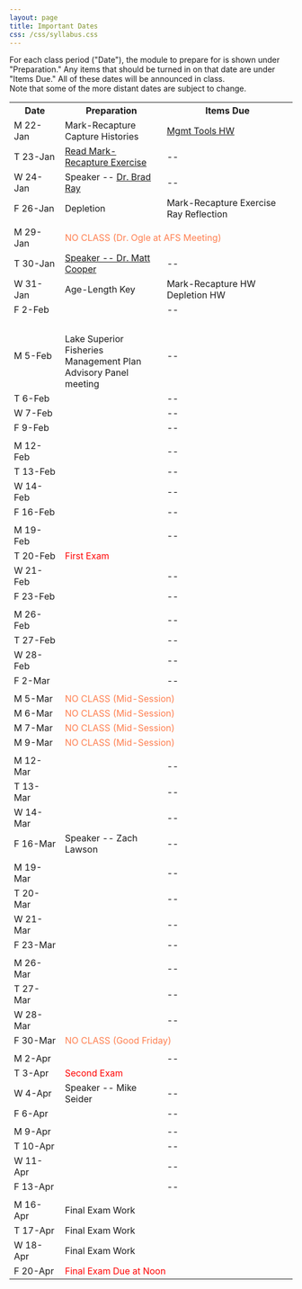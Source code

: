 ```yaml
---
layout: page
title: Important Dates
css: /css/syllabus.css
---
```


<div class="alert alert-info">
For each class period ("Date"), the module to prepare for is shown under "Preparation." Any items that should be turned in on that date are under "Items Due." All of these dates will be announced in class.
</div>

<div class="alert alert-warning">
Note that some of the more distant dates are subject to change.
</div>

<table width="100%">
<tr><th width="18%">Date</th><th width="36%">Preparation</th><th width="46%">Items Due</th></tr>
<!---
<tr><td>W 10-Jan</td>
    <td><a href="Syllabus-Current">Syllabus</a><br><a href="../modules/ClassIntro/CE1.html">Read Class Intro Exercise</a></td>
    <td><a href="../modules/ClassPrep/HW.html">Class Prep HW</a></td></tr>
<tr><td>F 12-Jan</td>
    <td>Management Process</td>
    <td>--</td></tr>
<tr><td></td><td></td><td></td></tr>

<tr><td>M 15-Jan</td>
    <td colspan="2"><span style="color:coral">NO CLASS (Martin Luther King Jr. Day)</span></td></tr>
<tr><td>T 16-Jan</td>
    <td>Management Tools</td>
    <td><a href="../modules/ClassIntro/HW.html">Class Intro HW</a></td></tr>
<tr><td>W 17-Jan</td>
    <td>Foundational Models</td>
    <td><a href="../modules/MgmntProcess/HW.html">Mgmt Process HW</a></td></tr>
<tr><td>F 19-Jan</td>
    <td>CPUE</td>
    <td>--</td></tr>
<tr><td></td><td></td><td></td></tr>
--->

<tr><td>M 22-Jan</td>
    <td>Mark-Recapture Capture Histories</td>
    <td><a href="../modules/MgmntTools/HW.html">Mgmt Tools HW</a></td></tr>
<tr><td>T 23-Jan</td>
    <td><a href="http://derekogle.com/NCNRS349/modules/MarkRecap/CE2a.html">Read Mark-Recapture Exercise</a></td>
    <td>--</td></tr>
<tr><td>W 24-Jan</td>
    <td>Speaker -- <a href="../modules/aaaSpeakers/Lake Superior Fisheries Management Plan Process.pptx">Dr. Brad Ray</a></td>
    <td>--</td></tr>
<tr><td>F 26-Jan</td>
    <td>Depletion</td>
    <td>Mark-Recapture Exercise<br>Ray Reflection</td></tr>
<tr><td></td><td></td><td></td></tr>

<tr><td>M 29-Jan</td>
    <td colspan="2"><span style="color:coral">NO CLASS (Dr. Ogle at AFS Meeting)</span></td></tr>
<tr><td>T 30-Jan</td>
    <td><a href="../modules/aaaSpeakers/RG_Cooper.html">Speaker -- Dr. Matt Cooper</a></td>
    <td>--</td></tr>
<tr><td>W 31-Jan</td>
    <td>Age-Length Key</td>
    <td>Mark-Recapture HW<br>Depletion HW</td></tr>
<tr><td>F 2-Feb</td>
    <td></td>
    <td>--</td></tr>
<tr><td></td><td></td><td></td></tr>

<tr><td>M 5-Feb</td>
    <td><br>Lake Superior Fisheries Management Plan Advisory Panel meeting</td>
    <td>--</td></tr>
<tr><td>T 6-Feb</td>
    <td></td>
    <td>--</td></tr>
<tr><td>W 7-Feb</td>
    <td></td>
    <td>--</td></tr>
<tr><td>F 9-Feb</td>
    <td></td>
    <td>--</td></tr>
<tr><td></td><td></td><td></td></tr>

<tr><td>M 12-Feb</td>
    <td></td>
    <td>--</td></tr>
<tr><td>T 13-Feb</td>
    <td></td>
    <td>--</td></tr>
<tr><td>W 14-Feb</td>
    <td></td>
    <td>--</td></tr>
<tr><td>F 16-Feb</td>
    <td></td>
    <td>--</td></tr>
<tr><td></td><td></td><td></td></tr>

<tr><td>M 19-Feb</td>
    <td></td>
    <td>--</td></tr>
<tr><td>T 20-Feb</td>
    <td colspan="2"><span style="color:red">First Exam</span></td></tr>
<tr><td>W 21-Feb</td>
    <td></td>
    <td>--</td></tr>
<tr><td>F 23-Feb</td>
    <td></td>
    <td>--</td></tr>
<tr><td></td><td></td><td></td></tr>

<tr><td>M 26-Feb</td>
    <td></td>
    <td>--</td></tr>
<tr><td>T 27-Feb</td>
    <td></td>
    <td>--</td></tr>
<tr><td>W 28-Feb</td>
    <td></td>
    <td>--</td></tr>
<tr><td>F 2-Mar</td>
    <td></td>
    <td>--</td></tr>
<tr><td></td><td></td><td></td></tr>

<tr><td>M 5-Mar</td>
    <td colspan="2"><span style="color:coral">NO CLASS (Mid-Session)</span></td></tr>
<tr><td>M 6-Mar</td>
    <td colspan="2"><span style="color:coral">NO CLASS (Mid-Session)</span></td></tr>
<tr><td>M 7-Mar</td>
    <td colspan="2"><span style="color:coral">NO CLASS (Mid-Session)</span></td></tr>
<tr><td>M 9-Mar</td>
    <td colspan="2"><span style="color:coral">NO CLASS (Mid-Session)</span></td></tr>
<tr><td></td><td></td><td></td></tr>

<tr><td>M 12-Mar</td>
    <td></td>
    <td>--</td></tr>
<tr><td>T 13-Mar</td>
    <td></td>
    <td>--</td></tr>
<tr><td>W 14-Mar</td>
    <td></td>
    <td>--</td></tr>
<tr><td>F 16-Mar</td>
    <td>Speaker -- Zach Lawson</td>
    <td>--</td></tr>
<tr><td></td><td></td><td></td></tr>

<tr><td>M 19-Mar</td>
    <td></td>
    <td>--</td></tr>
<tr><td>T 20-Mar</td>
    <td></td>
    <td>--</td></tr>
<tr><td>W 21-Mar</td>
    <td></td>
    <td>--</td></tr>
<tr><td>F 23-Mar</td>
    <td></td>
    <td>--</td></tr>
<tr><td></td><td></td><td></td></tr>

<tr><td>M 26-Mar</td>
    <td></td>
    <td>--</td></tr>
<tr><td>T 27-Mar</td>
    <td></td>
    <td>--</td></tr>
<tr><td>W 28-Mar</td>
    <td></td>
    <td>--</td></tr>
<tr><td>F 30-Mar</td>
    <td colspan="2"><span style="color:coral">NO CLASS (Good Friday)</span></td></tr>
<tr><td></td><td></td><td></td></tr>

<tr><td>M 2-Apr</td>
    <td></td>
    <td>--</td></tr>
<tr><td>T 3-Apr</td>
    <td colspan="2"><span style="color:red">Second Exam</span></td></tr>
<tr><td>W 4-Apr</td>
    <td> Speaker -- Mike Seider</td>
    <td>--</td></tr>
<tr><td>F 6-Apr</td>
    <td></td>
    <td>--</td></tr>
<tr><td></td><td></td><td></td></tr>

<tr><td>M 9-Apr</td>
    <td></td>
    <td>--</td></tr>
<tr><td>T 10-Apr</td>
    <td></td>
    <td>--</td></tr>
<tr><td>W 11-Apr</td>
    <td></td>
    <td>--</td></tr>
<tr><td>F 13-Apr</td>
    <td></td>
    <td>--</td></tr>
<tr><td></td><td></td><td></td></tr>

<tr><td>M 16-Apr</td>
    <td colspan="2">Final Exam Work</td></tr>
<tr><td>T 17-Apr</td>
    <td colspan="2">Final Exam Work</td></tr>
<tr><td>W 18-Apr</td>
    <td colspan="2">Final Exam Work</td></tr>
<tr><td>F 20-Apr</td>
    <td colspan="2"><span style="color:red">Final Exam Due at Noon</span></td></tr>
</table>
